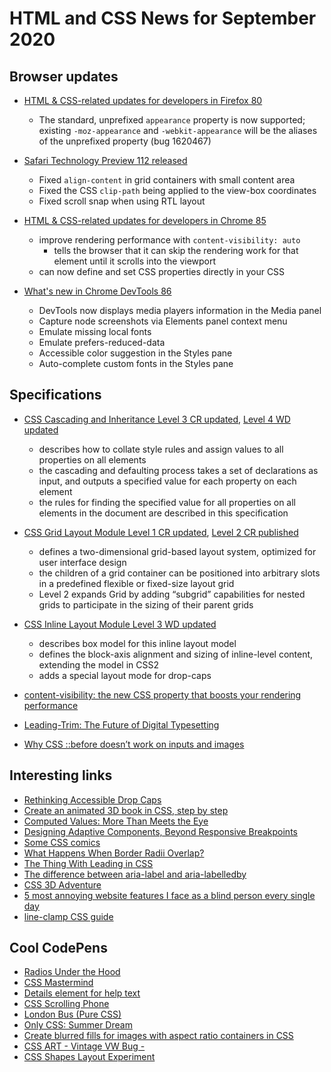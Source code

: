 # HTML and CSS News for September 2020

## Browser updates

- [HTML & CSS-related updates for developers in Firefox 80](https://developer.mozilla.org/en-US/docs/Mozilla/Firefox/Releases/80)
    - The standard, unprefixed `appearance` property is now supported; existing `-moz-appearance` and `-webkit-appearance` will be the aliases of the unprefixed property (bug 1620467)
    
- [Safari Technology Preview 112 released](https://developer.apple.com/safari/technology-preview/release-notes/)
    - Fixed `align-content` in grid containers with small content area
    - Fixed the CSS `clip-path` being applied to the view-box coordinates
    - Fixed scroll snap when using RTL layout

- [HTML & CSS-related updates for developers in Chrome 85](https://developers.google.com/web/updates/2020/08/nic85)
    - improve rendering performance with `content-visibility: auto`
        - tells the browser that it can skip the rendering work for that element until it scrolls into the viewport
    - can now define and set CSS properties directly in your CSS

- [What's new in Chrome DevTools 86](https://developers.google.com/web/updates/2020/08/devtools)
    - DevTools now displays media players information in the Media panel
    - Capture node screenshots via Elements panel context menu
    - Emulate missing local fonts
    - Emulate prefers-reduced-data
    - Accessible color suggestion in the Styles pane
    - Auto-complete custom fonts in the Styles pane

## Specifications

- [CSS Cascading and Inheritance Level 3 CR updated](https://www.w3.org/TR/css-cascade-3/), [Level 4 WD updated](https://www.w3.org/TR/css-cascade-4/)
    + describes how to collate style rules and assign values to all properties on all elements
    + the cascading and defaulting process takes a set of declarations as input, and outputs a specified value for each property on each element
    + the rules for finding the specified value for all properties on all elements in the document are described in this specification
    
- [CSS Grid Layout Module Level 1 CR updated](https://www.w3.org/TR/css-grid-1/), [Level 2 CR published](https://www.w3.org/TR/css-grid-2/)
    + defines a two-dimensional grid-based layout system, optimized for user interface design
    + the children of a grid container can be positioned into arbitrary slots in a predefined flexible or fixed-size layout grid
    + Level 2 expands Grid by adding “subgrid” capabilities for nested grids to participate in the sizing of their parent grids

- [CSS Inline Layout Module Level 3 WD updated](https://www.w3.org/TR/css-inline-3/)
    + describes box model for this inline layout model
    + defines the block-axis alignment and sizing of inline-level content, extending the model in CSS2
    + adds a special layout mode for drop-caps

- [content-visibility: the new CSS property that boosts your rendering performance](https://web.dev/content-visibility/)

- [Leading-Trim: The Future of Digital Typesetting](https://medium.com/microsoft-design/leading-trim-the-future-of-digital-typesetting-d082d84b202)

- [Why CSS ::before doesn’t work on inputs and images](https://webplatform.news/issues/2020-08-26)

## Interesting links

- [Rethinking Accessible Drop Caps](https://justingagne.design/words/rethinking-accessible-drop-caps/)
- [Create an animated 3D book in CSS, step by step](https://scastiel.dev/posts/2020-07-23-animated-3d-book-css/)
- [Computed Values: More Than Meets the Eye](https://css-tricks.com/computed-values-more-than-meets-the-eye/)
- [Designing Adaptive Components, Beyond Responsive Breakpoints](https://stephaniewalter.design/blog/designing-adaptive-components-beyond-responsive-breakpoints/)
- [Some CSS comics](https://jvns.ca/blog/2020/07/25/some-comics-about-css/)
- [What Happens When Border Radii Overlap?](https://css-tricks.com/what-happens-when-border-radii-overlap/)
- [The Thing With Leading in CSS](https://matthiasott.com/notes/the-thing-with-leading-in-css)
- [The difference between aria-label and aria-labelledby](https://tink.uk/the-difference-between-aria-label-and-aria-labelledby/)
- [CSS 3D Adventure](https://pantel.is/projects/css3d/)
- [5 most annoying website features I face as a blind person every single day](https://bighack.org/5-most-annoying-website-features-i-face-as-a-blind-screen-reader-user-accessibility/)
- [line-clamp CSS guide](https://mgearon.com/css/line-clamp-css-guide/)

## Cool CodePens

- [Radios Under the Hood](https://codepen.io/jkantner/pen/RwaWZyK)
- [CSS Mastermind](https://codepen.io/alvaromontoro/pen/YzwbgwE)
- [Details element for help text](https://codepen.io/NielsVoogt/pen/PoZqzGx)
- [CSS Scrolling Phone](https://codepen.io/Octavector/pen/jOqExNp)
- [London Bus (Pure CSS)](https://codepen.io/ykadosh/pen/YzqyYGy)
- [Only CSS: Summer Dream](https://codepen.io/YusukeNakaya/pen/mdVZLmY)
- [Create blurred fills for images with aspect ratio containers in CSS](https://codepen.io/MartijnCuppens/pen/NWNdOBR)
- [CSS ART - Vintage VW Bug -](https://codepen.io/shunyadezain/pen/MWypjVW)
- [CSS Shapes Layout Experiment](https://codepen.io/KristopherVanSant/pen/xxVqLLO)
